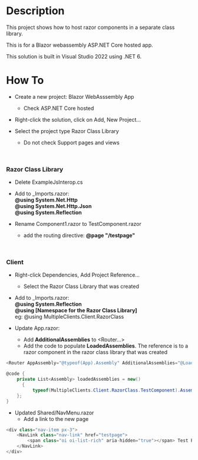 # Description
This project shows how to host razor components in a separate class library.  

This is for a Blazor webassembly ASP.NET Core hosted app.

This solution is built in Visual Studio 2022 using .NET 6.  

# How To
- Create a new project: Blazor WebAsssembly App
  - Check ASP.NET Core hosted

- Right-click the solution, click on Add, New Project...

- Select the project type Razor Class Library
  - Do not check Support pages and views
<br>

### Razor Class Library
- Delete ExampleJsInterop.cs

- Add to _Imports.razor:<br>
**@using System.Net.Http<br>
@using System.Net.Http.Json<br>
@using System.Reflection**

- Rename Component1.razor to TestComponent.razor
  - add the routing directive:  **@page "/testpage"**
<br>

### Client
- Right-click Dependencies, Add Project Reference...
  - Select the Razor Class Library that was created

- Add to _Imports.razor:<br>
**@using System.Reflection<br>
@using [Namespace for the Razor Class Library]**<br>
eg: @using MultipleClients.Client.RazorClass

- Update App.razor:<br>
  - Add **AdditionalAssemblies** to &lt;Router...&gt;
  - Add the code to populate **LoadedAssemblies**.  The reference is to a razor component in the razor class library that was created
```C#
<Router AppAssembly="@typeof(App).Assembly" AdditionalAssemblies="@LoadedAssemblies">
```

```C#
@code {
    private List<Assembly> loadedAssemblies = new()
	  {
	      typeof(MultipleClients.Client.RazorClass.TestComponent).Assembly
    };
}
```

- Updated Shared/NavMenu.razor
  - Add a link to the new page
```C#
<div class="nav-item px-3">
    <NavLink class="nav-link" href="testpage">
        <span class="oi oi-list-rich" aria-hidden="true"></span> Test Page
    </NavLink>
</div>

```
